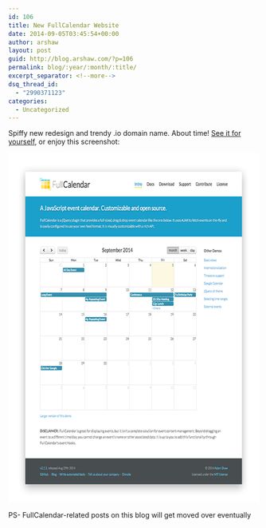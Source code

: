 ```yaml
---
id: 106
title: New FullCalendar Website
date: 2014-09-05T03:45:54+00:00
author: arshaw
layout: post
guid: http://blog.arshaw.com/?p=106
permalink: blog/:year/:month/:title/
excerpt_separator: <!--more-->
dsq_thread_id:
  - "2990371123"
categories:
  - Uncategorized
---
```

Spiffy new redesign and trendy .io domain name. About time! [See it for yourself](http://fullcalendar.io/), or enjoy this screenshot:<!--more-->

[<img class="aligncenter wp-image-107 size-full" src="/assets/images/blog/2014/09/newsite.png" alt="newsite" width="669" height="700"  sizes="(max-width: 669px) 100vw, 669px" />](http://fullcalendar.io/)

PS- FullCalendar-related posts on this blog will get moved over eventually